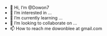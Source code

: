 - 👋 Hi, I’m @Dowon7
- 👀 I’m interested in ...
- 🌱 I’m currently learning ...
- 💞️ I’m looking to collaborate on ...
- 📫 How to reach me dowonblee at gmail.com

<!---
Dowon7/Dowon7 is a ✨ special ✨ repository because its `README.md` (this file) appears on your GitHub profile.
You can click the Preview link to take a look at your changes.
--->
